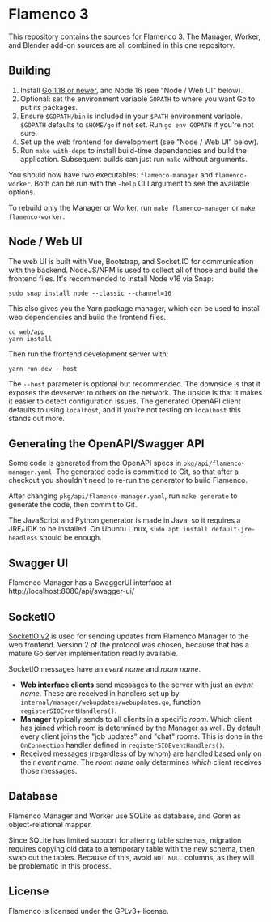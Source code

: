 # Flamenco 3

This repository contains the sources for Flamenco 3. The Manager, Worker, and
Blender add-on sources are all combined in this one repository.


## Building

1. Install [Go 1.18 or newer](https://go.dev/), and Node 16 (see "Node / Web UI" below).
2. Optional: set the environment variable `GOPATH` to where you want Go to put its packages.
3. Ensure `$GOPATH/bin` is included in your `$PATH` environment variable. `$GOPATH` defaults to `$HOME/go` if not set. Run `go env GOPATH` if you're not sure.
4. Set up the web frontend for development (see "Node / Web UI" below).
5. Run `make with-deps` to install build-time dependencies and build the application. Subsequent builds can just run `make` without arguments.

You should now have two executables: `flamenco-manager` and `flamenco-worker`.
Both can be run with the `-help` CLI argument to see the available options.

To rebuild only the Manager or Worker, run `make flamenco-manager` or `make flamenco-worker`.


## Node / Web UI

The web UI is built with Vue, Bootstrap, and Socket.IO for communication with the backend. NodeJS/NPM is used to collect all of those and build the frontend files. It's recommended to install Node v16 via Snap:

```
sudo snap install node --classic --channel=16
```

This also gives you the Yarn package manager, which can be used to install web dependencies and build the frontend files.

```
cd web/app
yarn install
```

Then run the frontend development server with:
```
yarn run dev --host
```

The `--host` parameter is optional but recommended. The downside is that it
exposes the devserver to others on the network. The upside is that it makes it
easier to detect configuration issues. The generated OpenAPI client defaults to
using `localhost`, and if you're not testing on `localhost` this stands out
more.


## Generating the OpenAPI/Swagger API

Some code is generated from the OpenAPI specs in
`pkg/api/flamenco-manager.yaml`. The generated code is committed to Git, so that
after a checkout you shouldn't need to re-run the generator to build Flamenco.

After changing `pkg/api/flamenco-manager.yaml`, run `make generate` to generate
the code, then commit to Git.

The JavaScript and Python generator is made in Java, so it requires a JRE/JDK to
be installed. On Ubuntu Linux, `sudo apt install default-jre-headless` should be
enough.


## Swagger UI

Flamenco Manager has a SwaggerUI interface at http://localhost:8080/api/swagger-ui/


## SocketIO

[SocketIO v2](https://socket.io/docs/v2/) is used for sending updates from
Flamenco Manager to the web frontend. Version 2 of the protocol was chosen,
because that has a mature Go server implementation readily available.

SocketIO messages have an *event name* and *room name*.

- **Web interface clients** send messages to the server with just an *event
  name*. These are received in handlers set up by
  `internal/manager/webupdates/webupdates.go`, function
  `registerSIOEventHandlers()`.
- **Manager** typically sends to all clients in a specific *room*. Which client
  has joined which room is determined by the Manager as well. By default every
  client joins the "job updates" and "chat" rooms. This is done in the
  `OnConnection` handler defined in `registerSIOEventHandlers()`.
- Received messages (regardless of by whom) are handled based only on their
  *event name*. The *room name* only determines *which* client receives those
  messages.


## Database

Flamenco Manager and Worker use SQLite as database, and Gorm as
object-relational mapper.

Since SQLite has limited support for altering table schemas, migration requires
copying old data to a temporary table with the new schema, then swap out the
tables. Because of this, avoid `NOT NULL` columns, as they will be problematic
in this process.


## License

Flamenco is licensed under the GPLv3+ license.
